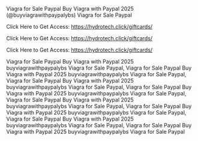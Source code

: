 Viagra for Sale Paypal Buy Viagra with Paypal 2025 (@buyviagrawithpaypalybs) Viagra for Sale Paypal

Click Here to Get Access: https://hydrotech.click/giftcards/

Click Here to Get Access: https://hydrotech.click/giftcards/

Click Here to Get Access: https://hydrotech.click/giftcards/

Viagra for Sale Paypal Buy Viagra with Paypal 2025 buyviagrawithpaypalybs Viagra for Sale Paypal, Viagra for Sale Paypal Buy Viagra with Paypal 2025 buyviagrawithpaypalybs Viagra for Sale Paypal, Viagra for Sale Paypal Buy Viagra with Paypal 2025 buyviagrawithpaypalybs Viagra for Sale Paypal, Viagra for Sale Paypal Buy Viagra with Paypal 2025 buyviagrawithpaypalybs Viagra for Sale Paypal, Viagra for Sale Paypal Buy Viagra with Paypal 2025 buyviagrawithpaypalybs Viagra for Sale Paypal, Viagra for Sale Paypal Buy Viagra with Paypal 2025 buyviagrawithpaypalybs Viagra for Sale Paypal, Viagra for Sale Paypal Buy Viagra with Paypal 2025 buyviagrawithpaypalybs Viagra for Sale Paypal, Viagra for Sale Paypal Buy Viagra with Paypal 2025 buyviagrawithpaypalybs Viagra for Sale Paypal

